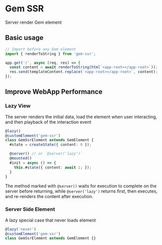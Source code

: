 # Gem SSR

Server render Gem element

## Basic usage

```js
// Import before any Gem element
import { renderToString } from 'gem-ssr';

app.get('/', async (req, res) => {
  const content = await renderToString(html`<app-root></app-root>`));
  res.send(templateContent.replace(`<app-root></app-root>`, content);
});
```

## Improve WebApp Performance

### Lazy View

The server renders the initial data, load the element when user interacting, and then playback of the interaction event

```ts
@lazy()
@customElement('gem-ssr')
class GemSsrElement extends GemElement {
  #state = createState({ content: 0 });

  @server() // or `@server('lazy')`
  @mounted()
  #init = async () => {
    this.#state({ content: await 1; });
  }
}
```

The method marked with `@server()` waits for execution to complete on the server before returning, while `@server('lazy')` returns first, then executes, and re-renders the content after execution.

### Server Side Element

A lazy special case that never loads element

```ts
@lazy('never')
@customElement('gem-ssr')
class GemSsrElement extends GemElement {}
```
